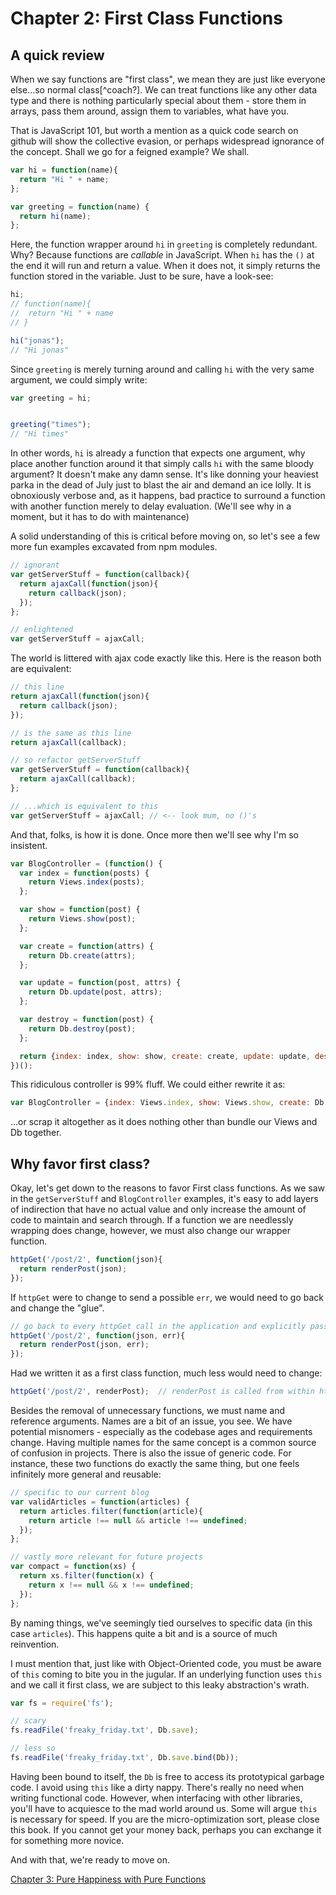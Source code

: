 # Chapter 2: First Class Functions

## A quick review
When we say functions are "first class", we mean they are just like everyone else...so normal class[^coach?]. We can treat functions like any other data type and there is nothing particularly special about them - store them in arrays, pass them around, assign them to variables, what have you.

That is JavaScript 101, but worth a mention as a quick code search on github will show the collective evasion, or perhaps widespread ignorance of the concept. Shall we go for a feigned example? We shall.

```js
var hi = function(name){
  return "Hi " + name;
};

var greeting = function(name) {
  return hi(name);
};
```

Here, the function wrapper around `hi` in `greeting` is completely redundant. Why? Because functions are *callable* in JavaScript. When `hi` has the `()` at the end it will run and return a value. When it does not, it simply returns the function stored in the variable. Just to be sure, have a look-see:


```js
hi;
// function(name){
//  return "Hi " + name
// }

hi("jonas");
// "Hi jonas"
```

Since `greeting` is merely turning around and calling `hi` with the very same argument, we could simply write:

```js
var greeting = hi;


greeting("times");
// "Hi times"
```

In other words, `hi` is already a function that expects one argument, why place another function around it that simply calls `hi` with the same bloody argument? It doesn't make any damn sense. It's like donning your heaviest parka in the dead of July just to blast the air and demand an ice lolly. It is obnoxiously verbose and, as it happens, bad practice to surround a function with another function merely to delay evaluation. (We'll see why in a moment, but it has to do with maintenance)

A solid understanding of this is critical before moving on, so let's see a few more fun examples excavated from npm modules.

```js
// ignorant
var getServerStuff = function(callback){
  return ajaxCall(function(json){
    return callback(json);
  });
};

// enlightened
var getServerStuff = ajaxCall;
```

The world is littered with ajax code exactly like this. Here is the reason both are equivalent:

```js
// this line
return ajaxCall(function(json){
  return callback(json);
});

// is the same as this line
return ajaxCall(callback);

// so refactor getServerStuff
var getServerStuff = function(callback){
  return ajaxCall(callback);
};

// ...which is equivalent to this
var getServerStuff = ajaxCall; // <-- look mum, no ()'s
```

And that, folks, is how it is done. Once more then we'll see why I'm so insistent.

```js
var BlogController = (function() {
  var index = function(posts) {
    return Views.index(posts);
  };

  var show = function(post) {
    return Views.show(post);
  };

  var create = function(attrs) {
    return Db.create(attrs);
  };

  var update = function(post, attrs) {
    return Db.update(post, attrs);
  };

  var destroy = function(post) {
    return Db.destroy(post);
  };

  return {index: index, show: show, create: create, update: update, destroy: destroy};
})();
```

This ridiculous controller is 99% fluff. We could either rewrite it as:

```js
var BlogController = {index: Views.index, show: Views.show, create: Db.create, update: Db.update, destroy: Db.destroy};
```

...or scrap it altogether as it does nothing other than bundle our Views and Db together.

## Why favor first class?

Okay, let's get down to the reasons to favor First class functions. As we saw in the `getServerStuff` and `BlogController` examples, it's easy to add layers of indirection that have no actual value and only increase the amount of code to maintain and search through. If a function we are needlessly wrapping does change, however, we must also change our wrapper function.

```js
httpGet('/post/2', function(json){
  return renderPost(json);
});
```

If `httpGet` were to change to send a possible `err`, we would need to go back and change the "glue".

```js
// go back to every httpGet call in the application and explicitly pass err along.
httpGet('/post/2', function(json, err){
  return renderPost(json, err);
});
```

Had we written it as a first class function, much less would need to change:

```js
httpGet('/post/2', renderPost);  // renderPost is called from within httpGet with however many arguments it wants
```

Besides the removal of unnecessary functions, we must name and reference arguments. Names are a bit of an issue, you see. We have potential misnomers - especially as the codebase ages and requirements change. Having multiple names for the same concept is a common source of confusion in projects. There is also the issue of generic code. For instance, these two functions do exactly the same thing, but one feels infinitely more general and reusable:

```js
// specific to our current blog
var validArticles = function(articles) {
  return articles.filter(function(article){
    return article !== null && article !== undefined;
  });
};

// vastly more relevant for future projects
var compact = function(xs) {
  return xs.filter(function(x) {
    return x !== null && x !== undefined;
  });
};
```

By naming things, we've seemingly tied ourselves to specific data (in this case `articles`). This happens quite a bit and is a source of much reinvention.

I must mention that, just like with Object-Oriented code, you must be aware of `this` coming to bite you in the jugular. If an underlying function uses `this` and we call it first class, we are subject to this leaky abstraction's wrath.

```js
var fs = require('fs');

// scary
fs.readFile('freaky_friday.txt', Db.save);

// less so
fs.readFile('freaky_friday.txt', Db.save.bind(Db));

```

Having been bound to itself, the `Db` is free to access its prototypical garbage code. I avoid using `this` like a dirty nappy. There's really no need when writing functional code. However, when interfacing with other libraries, you'll have to acquiesce to the mad world around us. Some will argue `this` is necessary for speed. If you are the micro-optimization sort, please close this book. If you cannot get your money back, perhaps you can exchange it for something more novice.

And with that, we're ready to move on.

[Chapter 3: Pure Happiness with Pure Functions](ch3.md)
